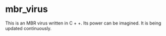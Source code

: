 # mbr_virus
This is an MBR virus written in C + +. Its power can be imagined. It is being updated continuously.
